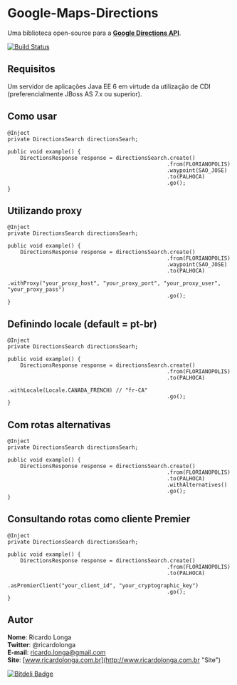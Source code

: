 ﻿# Google-Maps-Directions  

Uma biblioteca open-source para a [**Google Directions API**](https://developers.google.com/maps/documentation/directions/).

[![Build Status](https://travis-ci.org/ricardolonga/google-maps-directions.png?branch=master)](https://travis-ci.org/ricardolonga/google-maps-directions)

## Requisitos  

Um servidor de aplicações Java EE 6 em virtude da utilização de CDI (preferencialmente JBoss AS 7.x ou superior). 

## Como usar

```
@Inject
private DirectionsSearch directionsSearh;

public void example() {
    DirectionsResponse response = directionsSearch.create()
                                                  .from(FLORIANOPOLIS)
                                                  .waypoint(SAO_JOSE)
                                			      .to(PALHOCA)
                            				      .go();
}
```

## Utilizando proxy

```
@Inject
private DirectionsSearch directionsSearh;

public void example() {
    DirectionsResponse response = directionsSearch.create()
                                                  .from(FLORIANOPOLIS)
                                                  .waypoint(SAO_JOSE)
                                                  .to(PALHOCA)
                                                  .withProxy("your_proxy_host", "your_proxy_port", "your_proxy_user", "your_proxy_pass")
                                                  .go();
}
```

## Definindo locale (default = pt-br)

```
@Inject
private DirectionsSearch directionsSearh;

public void example() {
    DirectionsResponse response = directionsSearch.create()
                                                  .from(FLORIANOPOLIS)
                            				      .to(PALHOCA)
                                                  .withLocale(Locale.CANADA_FRENCH) // "fr-CA"
                            				      .go();
}
```

## Com rotas alternativas

```
@Inject
private DirectionsSearch directionsSearh;

public void example() {
    DirectionsResponse response = directionsSearch.create()
                                                  .from(FLORIANOPOLIS)
                                			      .to(PALHOCA)
                                                  .withAlternatives()
                            				      .go();
}
```

## Consultando rotas como cliente Premier

```
@Inject
private DirectionsSearch directionsSearh;

public void example() {
    DirectionsResponse response = directionsSearch.create()
                                                  .from(FLORIANOPOLIS)
                                			      .to(PALHOCA)
                                                  .asPremierClient("your_client_id", "your_cryptographic_key")
                            				      .go();
}
```

## Autor

**Nome**: Ricardo Longa  
**Twitter**: @ricardolonga  
**E-mail**: [ricardo.longa@gmail.com](mailto://ricardo.longa@gmail.com)  
**Site**: [www.ricardolonga.com.br](http://www.ricardolonga.com.br "Site")  


[![Bitdeli Badge](https://d2weczhvl823v0.cloudfront.net/ricardolonga/google-maps-directions/trend.png)](https://bitdeli.com/free "Bitdeli Badge")

